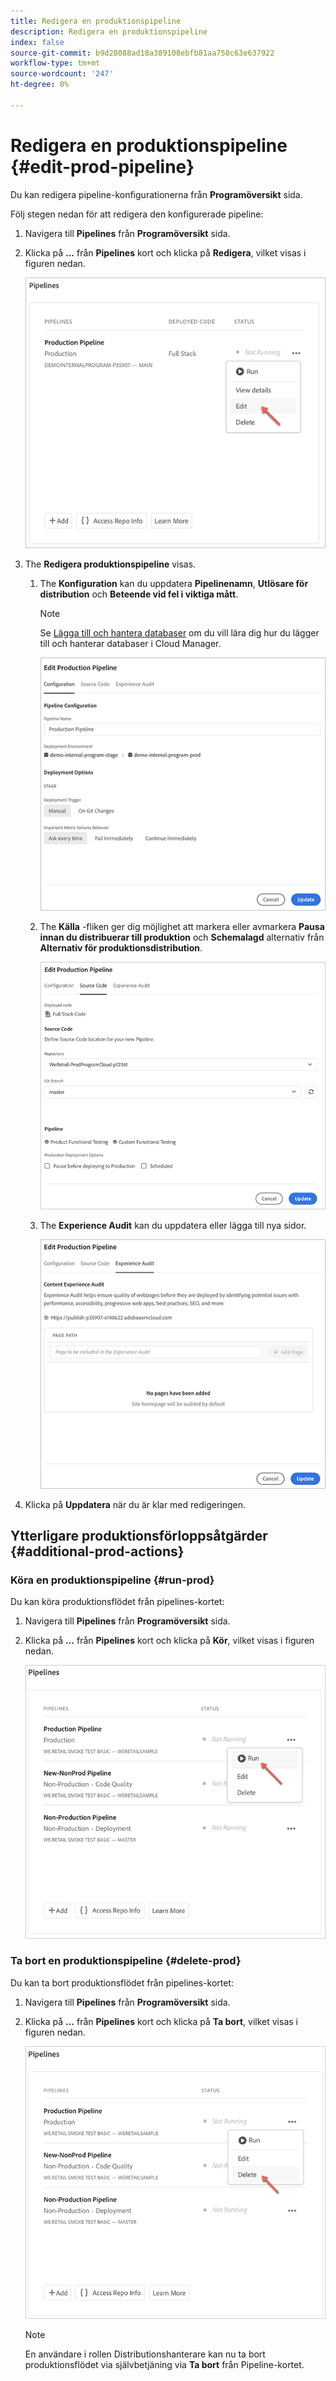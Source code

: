 ```yaml
---
title: Redigera en produktionspipeline
description: Redigera en produktionspipeline
index: false
source-git-commit: b9d28088ad18a389108ebfb81aa750c63e637922
workflow-type: tm+mt
source-wordcount: '247'
ht-degree: 0%

---
```



# Redigera en produktionspipeline {#edit-prod-pipeline}

Du kan redigera pipeline-konfigurationerna från **Programöversikt** sida.

Följ stegen nedan för att redigera den konfigurerade pipeline:

1. Navigera till **Pipelines** från **Programöversikt** sida.

1. Klicka på **...** från **Pipelines** kort och klicka på **Redigera**, vilket visas i figuren nedan.

   ![](/help/implementing/cloud-manager/assets/configure-pipeline/pipeline-edit1.png)

1. The **Redigera produktionspipeline** visas.

   1. The **Konfiguration** kan du uppdatera **Pipelinenamn**, **Utlösare för distribution** och **Beteende vid fel i viktiga mått**.

      >[!NOTE]
      >Se [Lägga till och hantera databaser](/help/implementing/cloud-manager/managing-code/cloud-manager-repositories.md) om du vill lära dig hur du lägger till och hanterar databaser i Cloud Manager.

      ![](/help/implementing/cloud-manager/assets/configure-pipeline/pipeline-edit2.png)


   1. The **Källa** -fliken ger dig möjlighet att markera eller avmarkera **Pausa innan du distribuerar till produktion** och **Schemalagd** alternativ från **Alternativ för produktionsdistribution**.

      ![](/help/implementing/cloud-manager/assets/configure-pipeline/prod-pipeline-editnotier.png)

   1. The **Experience Audit** kan du uppdatera eller lägga till nya sidor.

      ![](/help/implementing/cloud-manager/assets/configure-pipeline/pipeline-edit4.png)

1. Klicka på **Uppdatera** när du är klar med redigeringen.

## Ytterligare produktionsförloppsåtgärder {#additional-prod-actions}

### Köra en produktionspipeline {#run-prod}

Du kan köra produktionsflödet från pipelines-kortet:

1. Navigera till **Pipelines** från **Programöversikt** sida.

1. Klicka på **...** från **Pipelines** kort och klicka på **Kör**, vilket visas i figuren nedan.

   ![](/help/implementing/cloud-manager/assets/configure-pipeline/prod-run.png)

### Ta bort en produktionspipeline {#delete-prod}

Du kan ta bort produktionsflödet från pipelines-kortet:

1. Navigera till **Pipelines** från **Programöversikt** sida.

1. Klicka på **...** från **Pipelines** kort och klicka på **Ta bort**, vilket visas i figuren nedan.

   ![](/help/implementing/cloud-manager/assets/configure-pipeline/prod-delete.png)

   >[!NOTE]
   >En användare i rollen Distributionshanterare kan nu ta bort produktionsflödet via självbetjäning via **Ta bort** från Pipeline-kortet.